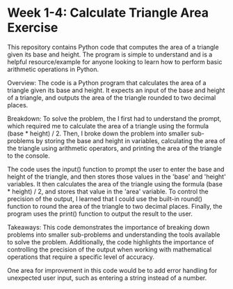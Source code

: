 # Week 1-4: Calculate Triangle Area Exercise

This repository contains Python code that computes the area of a triangle given its base and height.
The program is simple to understand and is a helpful resource/example for anyone looking to learn how to perform basic arithmetic operations in Python.

Overview:
The code is a Python program that calculates the area of a triangle given its base and height. It expects an input of the base and height of a triangle, and outputs the area of the triangle rounded to two decimal places.

Breakdown:
To solve the problem, the I first had to understand the prompt, which required me to calculate the area of a triangle using the formula (base * height) / 2. Then, I broke down the problem into smaller sub-problems by storing the base and height in variables, calculating the area of the triangle using arithmetic operators, and  printing the area of the triangle to the console.

The code uses the input() function to prompt the user to enter the base and height of the triangle, and then stores those values in the 'base' and 'height' variables. It then calculates the area of the triangle using the formula (base * height) / 2, and stores that value in the 'area' variable. To control the precision of the output, I learned that I could use the built-in round() function to round the area of the triangle to two decimal places. Finally, the program uses the print() function to output the result to the user.

Takeaways:
This code demonstrates the importance of breaking down problems into smaller sub-problems and understanding the tools available to solve the problem. Additionally, the code highlights the importance of controlling the precision of the output when working with mathematical operations that require a specific level of accuracy.

One area for improvement in this code would be to add error handling for unexpected user input, such as entering a string instead of a number.



